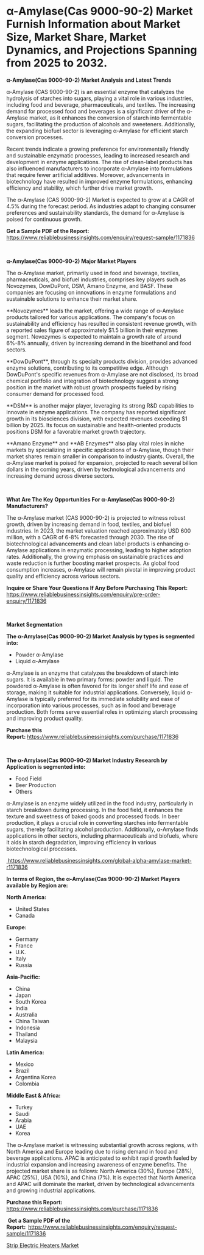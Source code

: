 <p><h1>α-Amylase(Cas 9000-90-2) Market Furnish Information about Market Size, Market Share, Market Dynamics, and Projections Spanning from 2025 to 2032.</h1></p><p><strong>α-Amylase(Cas 9000-90-2) Market Analysis and Latest Trends</strong></p>
<p><p>α-Amylase (CAS 9000-90-2) is an essential enzyme that catalyzes the hydrolysis of starches into sugars, playing a vital role in various industries, including food and beverage, pharmaceuticals, and textiles. The increasing demand for processed food and beverages is a significant driver of the α-Amylase market, as it enhances the conversion of starch into fermentable sugars, facilitating the production of alcohols and sweeteners. Additionally, the expanding biofuel sector is leveraging α-Amylase for efficient starch conversion processes.</p><p>Recent trends indicate a growing preference for environmentally friendly and sustainable enzymatic processes, leading to increased research and development in enzyme applications. The rise of clean-label products has also influenced manufacturers to incorporate α-Amylase into formulations that require fewer artificial additives. Moreover, advancements in biotechnology have resulted in improved enzyme formulations, enhancing efficiency and stability, which further drive market growth. </p><p>The α-Amylase (CAS 9000-90-2) Market is expected to grow at a CAGR of 4.5% during the forecast period. As industries adapt to changing consumer preferences and sustainability standards, the demand for α-Amylase is poised for continuous growth.</p></p>
<p><strong>Get a Sample PDF of the Report:&nbsp;</strong> <a href="https://www.reliablebusinessinsights.com/enquiry/request-sample/1171836?utm_campaign=3276&utm_medium=2&utm_source=Github&utm_content=ia&utm_term=24032025&utm_id=a-amylasecas-9000-90-2">https://www.reliablebusinessinsights.com/enquiry/request-sample/1171836</a></p>
<p>&nbsp;</p>
<p><strong>α-Amylase(Cas 9000-90-2) Major Market Players</strong></p>
<p><p>The α-Amylase market, primarily used in food and beverage, textiles, pharmaceuticals, and biofuel industries, comprises key players such as Novozymes, DowDuPont, DSM, Amano Enzyme, and BASF. These companies are focusing on innovations in enzyme formulations and sustainable solutions to enhance their market share.</p><p>**Novozymes** leads the market, offering a wide range of α-Amylase products tailored for various applications. The company's focus on sustainability and efficiency has resulted in consistent revenue growth, with a reported sales figure of approximately $1.5 billion in their enzymes segment. Novozymes is expected to maintain a growth rate of around 6%-8% annually, driven by increasing demand in the bioethanol and food sectors.</p><p>**DowDuPont**, through its specialty products division, provides advanced enzyme solutions, contributing to its competitive edge. Although DowDuPont's specific revenues from α-Amylase are not disclosed, its broad chemical portfolio and integration of biotechnology suggest a strong position in the market with robust growth prospects fueled by rising consumer demand for processed food.</p><p>**DSM** is another major player, leveraging its strong R&D capabilities to innovate in enzyme applications. The company has reported significant growth in its biosciences division, with expected revenues exceeding $1 billion by 2025. Its focus on sustainable and health-oriented products positions DSM for a favorable market growth trajectory.</p><p>**Amano Enzyme** and **AB Enzymes** also play vital roles in niche markets by specializing in specific applications of α-Amylase, though their market shares remain smaller in comparison to industry giants. Overall, the α-Amylase market is poised for expansion, projected to reach several billion dollars in the coming years, driven by technological advancements and increasing demand across diverse sectors.</p></p>
<p>&nbsp;</p>
<p><strong>What Are The Key Opportunities For α-Amylase(Cas 9000-90-2) Manufacturers?</strong></p>
<p><p>The α-Amylase market (CAS 9000-90-2) is projected to witness robust growth, driven by increasing demand in food, textiles, and biofuel industries. In 2023, the market valuation reached approximately USD 600 million, with a CAGR of 6-8% forecasted through 2030. The rise of biotechnological advancements and clean label products is enhancing α-Amylase applications in enzymatic processing, leading to higher adoption rates. Additionally, the growing emphasis on sustainable practices and waste reduction is further boosting market prospects. As global food consumption increases, α-Amylase will remain pivotal in improving product quality and efficiency across various sectors.</p></p>
<p><strong>Inquire or Share Your Questions If Any Before Purchasing This Report:</strong> <a href="https://www.reliablebusinessinsights.com/enquiry/pre-order-enquiry/1171836?utm_campaign=3276&utm_medium=2&utm_source=Github&utm_content=ia&utm_term=24032025&utm_id=a-amylasecas-9000-90-2">https://www.reliablebusinessinsights.com/enquiry/pre-order-enquiry/1171836</a></p>
<p>&nbsp;</p>
<p><strong>Market Segmentation</strong></p>
<p><strong>The α-Amylase(Cas 9000-90-2) Market Analysis by types is segmented into:</strong></p>
<p><ul><li>Powder α-Amylase</li><li>Liquid α-Amylase</li></ul></p>
<p><p>α-Amylase is an enzyme that catalyzes the breakdown of starch into sugars. It is available in two primary forms: powder and liquid. The powdered α-Amylase is often favored for its longer shelf life and ease of storage, making it suitable for industrial applications. Conversely, liquid α-Amylase is typically preferred for its immediate solubility and ease of incorporation into various processes, such as in food and beverage production. Both forms serve essential roles in optimizing starch processing and improving product quality.</p></p>
<p><strong>Purchase this Report:&nbsp;</strong><a href="https://www.reliablebusinessinsights.com/purchase/1171836?utm_campaign=3276&utm_medium=2&utm_source=Github&utm_content=ia&utm_term=24032025&utm_id=a-amylasecas-9000-90-2">https://www.reliablebusinessinsights.com/purchase/1171836</a></p>
<p>&nbsp;</p>
<p><strong>The α-Amylase(Cas 9000-90-2) Market Industry Research by Application is segmented into:</strong></p>
<p><ul><li>Food Field</li><li>Beer Production</li><li>Others</li></ul></p>
<p><p>α-Amylase is an enzyme widely utilized in the food industry, particularly in starch breakdown during processing. In the food field, it enhances the texture and sweetness of baked goods and processed foods. In beer production, it plays a crucial role in converting starches into fermentable sugars, thereby facilitating alcohol production. Additionally, α-Amylase finds applications in other sectors, including pharmaceuticals and biofuels, where it aids in starch degradation, improving efficiency in various biotechnological processes.</p></p>
<p><a href="https://www.reliablebusinessinsights.com/global-alpha-amylase-market-r1171836?utm_campaign=3276&utm_medium=2&utm_source=Github&utm_content=ia&utm_term=24032025&utm_id=a-amylasecas-9000-90-2">&nbsp;https://www.reliablebusinessinsights.com/global-alpha-amylase-market-r1171836</a></p>
<p><strong>In terms of Region, the α-Amylase(Cas 9000-90-2) Market Players available by Region are:</strong></p>
<p>
    <p> <strong> North America: </strong>
        <ul>
            <li>United States</li>
            <li>Canada</li>
        </ul>
        </p> 
    <p> <strong> Europe: </strong>
        <ul>
            <li>Germany</li>
            <li>France</li>
            <li>U.K.</li>
            <li>Italy</li>
            <li>Russia</li>
        </ul>
        </p> 
    <p> <strong> Asia-Pacific: </strong>
        <ul>
            <li>China</li>
            <li>Japan</li>
            <li>South Korea</li>
            <li>India</li>
            <li>Australia</li>
            <li>China Taiwan</li>
            <li>Indonesia</li>
            <li>Thailand</li>
            <li>Malaysia</li>
        </ul>
        </p> 
    <p> <strong> Latin America: </strong>
        <ul>
            <li>Mexico</li>
            <li>Brazil</li>
            <li>Argentina Korea</li>
            <li>Colombia</li>
        </ul>
        </p> 
    <p> <strong> Middle East & Africa: </strong>
        <ul>
            <li>Turkey</li>
            <li>Saudi</li>
            <li>Arabia</li>
            <li>UAE</li>
            <li>Korea</li>
        </ul>
    </p>
    </p>
<p><p>The α-Amylase market is witnessing substantial growth across regions, with North America and Europe leading due to rising demand in food and beverage applications. APAC is anticipated to exhibit rapid growth fueled by industrial expansion and increasing awareness of enzyme benefits. The projected market share is as follows: North America (30%), Europe (28%), APAC (25%), USA (10%), and China (7%). It is expected that North America and APAC will dominate the market, driven by technological advancements and growing industrial applications.</p></p>
<p><strong>Purchase this Report: </strong><a href="https://www.reliablebusinessinsights.com/purchase/1171836?utm_campaign=3276&utm_medium=2&utm_source=Github&utm_content=ia&utm_term=24032025&utm_id=a-amylasecas-9000-90-2">https://www.reliablebusinessinsights.com/purchase/1171836</a></p>
<p>&nbsp;<strong>Get a Sample PDF of the Report:&nbsp;&nbsp;</strong><a href="https://www.reliablebusinessinsights.com/enquiry/request-sample/1171836?utm_campaign=3276&utm_medium=2&utm_source=Github&utm_content=ia&utm_term=24032025&utm_id=a-amylasecas-9000-90-2">https://www.reliablebusinessinsights.com/enquiry/request-sample/1171836</a></p>
<p><strong></strong></p>
<p><p><a href="https://github.com/herakterroem/Market-Research-Report-List-1/blob/main/strip-electric-heaters-market.md?utm_campaign=3276&utm_medium=2&utm_source=Github&utm_content=ia&utm_term=24032025&utm_id=a-amylasecas-9000-90-2">Strip Electric Heaters Market</a></p></p>